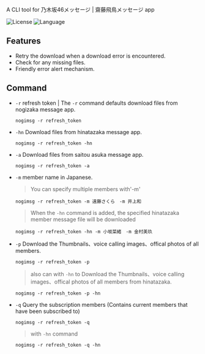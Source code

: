 
A CLI tool for 乃木坂46メッセージ | 齋藤飛鳥メッセージ app

![License](https://img.shields.io/badge/license-MIT-yellow)
![Language](https://img.shields.io/badge/language-python-brightgreen)

## Features
- Retry the download when a download error is encountered.
- Check for any missing files.
- Friendly error alert mechanism.

## Command

- `-r` refresh token | The `-r` command defaults download files from nogizaka message app.
  
  ```
  nogimsg -r refresh_token 
  ```
- `-hn` Download files from hinatazaka message app.
  
  ```
  nogimsg -r refresh_token -hn
  ```
- `-a` Download files from saitou asuka message app.
  
  ```
  nogimsg -r refresh_token -a
  ```
- `-m` member name in Japanese.
  
  > You can specify multiple members with'-m'
  
  ```
  nogimsg -r refresh_token -m 遠藤さくら　-m 井上和 
  ```
  > When the `-hn` command is added, the specified hinatazaka member message file will be downloaded

  ```
  nogimsg -r refresh_token -hn -m 小坂菜緒　-m 金村美玖 
  ```
- `-p` Download the Thumbnails、voice calling images、offical photos of all members.
  
  ```
  nogimsg -r refresh_token -p
  ```
  > also can with `-hn` to Download the Thumbnails、voice calling images、offical photos of all members from hinatazaka.

  ```
  nogimsg -r refresh_token -p -hn
  ```
- `-q` Query the subscription members (Contains current members that have been subscribed to)
  ```
  nogimsg -r refresh_token -q
  ```
  > with `-hn` command

  ```
  nogimsg -r refresh_token -q -hn
  ```

